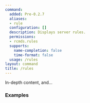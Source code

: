 ```yaml
---
command:
  added: Pre-0.2.7
  aliases:
  - rule
  configuration: []
  description: Displays server rules.
  permissions:
  - rcmds.rules
  supports:
    name-completion: false
    time-format: false
  usage: /rules
layout: command
title: /rules
---
```


In-depth content, and...

### Examples

